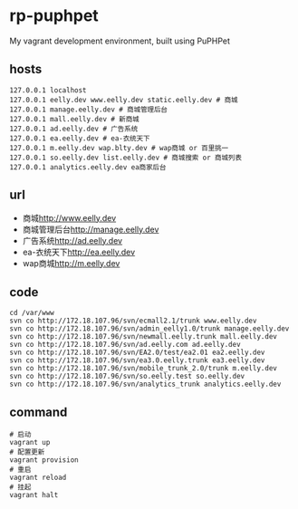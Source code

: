 # rp-puphpet
My vagrant development environment, built using PuPHPet

## hosts
```
127.0.0.1 localhost
127.0.0.1 eelly.dev www.eelly.dev static.eelly.dev # 商城
127.0.0.1 manage.eelly.dev # 商城管理后台
127.0.0.1 mall.eelly.dev # 新商城
127.0.0.1 ad.eelly.dev # 广告系统
127.0.0.1 ea.eelly.dev # ea-衣统天下
127.0.0.1 m.eelly.dev wap.blty.dev # wap商城 or 百里挑一
127.0.0.1 so.eelly.dev list.eelly.dev # 商城搜索 or 商城列表
127.0.0.1 analytics.eelly.dev ea商家后台
```

## url

* 商城<http://www.eelly.dev>
* 商城管理后台<http://manage.eelly.dev>
* 广告系统<http://ad.eelly.dev>
* ea-衣统天下<http://ea.eelly.dev>
* wap商城<http://m.eelly.dev>

## code
```
cd /var/www
svn co http://172.18.107.96/svn/ecmall2.1/trunk www.eelly.dev
svn co http://172.18.107.96/svn/admin_eelly1.0/trunk manage.eelly.dev
svn co http://172.18.107.96/svn/newmall.eelly.trunk mall.eelly.dev
svn co http://172.18.107.96/svn/ad.eelly.com ad.eelly.dev
svn co http://172.18.107.96/svn/EA2.0/test/ea2.01 ea2.eelly.dev
svn co http://172.18.107.96/svn/ea3.0.eelly.trunk ea3.eelly.dev
svn co http://172.18.107.96/svn/mobile_trunk_2.0/trunk m.eelly.dev
svn co http://172.18.107.96/svn/so.eelly.test so.eelly.dev
svn co http://172.18.107.96/svn/analytics_trunk analytics.eelly.dev
```

## command
```
# 启动
vagrant up
# 配置更新
vagrant provision
# 重启
vagrant reload
# 挂起
vagrant halt 
```
